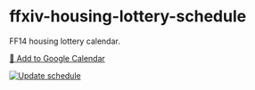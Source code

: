 # ffxiv-housing-lottery-schedule

FF14 housing lottery calendar.


[📅 Add to Google Calendar](https://www.google.com/calendar/render?cid=webcal://raw.githubusercontent.com/yoshiori/ffxiv-housing-lottery-schedule/main/schedule.ics)

[![Update schedule](https://github.com/yoshiori/ffxiv-housing-lottery-schedule/actions/workflows/scheduler.yml/badge.svg)](https://github.com/yoshiori/ffxiv-housing-lottery-schedule/actions/workflows/scheduler.yml)
